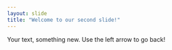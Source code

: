 ```yaml
---
layout: slide
title: "Welcome to our second slide!"
---
```

Your text, something new.
Use the left arrow to go back!
